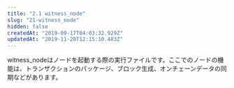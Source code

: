 ```yaml
---
title: "2.1 witness_node"
slug: "21-witness_node"
hidden: false
createdAt: "2019-09-17T04:03:32.929Z"
updatedAt: "2019-11-20T12:15:10.483Z"
---
```

witness_nodeはノードを起動する際の実行ファイルです。ここでのノードの機能は、トランザクションのパッケージ、ブロック生成、オンチェーンデータの同期などがあります。